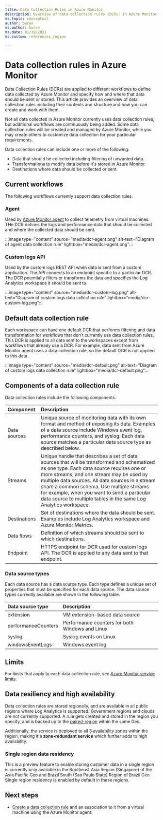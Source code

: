```yaml
---
title: Data Collection Rules in Azure Monitor
description: Overview of data collection rules (DCRs) in Azure Monitor including their contents and structure and how you can create and work with them.
ms.topic: conceptual
author: bwren
ms.author: bwren
ms.date: 01/19/2021
ms.custom: references_region

---
```


# Data collection rules in Azure Monitor
Data Collection Rules (DCRs) are applied to different workflows to define data collected by Azure Monitor and specify how and where that data should be sent or stored. This article provides an overview of data collection rules including their contents and structure and how you can create and work with them.

Not all data collected in Azure Monitor currently uses data collection rules, but additional workflows are continuously being added. Some data collection rules will be created and managed by Azure Monitor, while you may create others to customize data collection for your particular requirements.


Data collection rules can include one or more of the following:

- Data that should be collected including filtering of unwanted data.
- Transformations to modify data before it's stored in Azure Monitor. 
- Destinations where data should be collected or sent. 



## Current workflows
The following workflows currently support data collection rules.

### Agent
Used by [Azure Monitor agent](../agents/azure-monitor-agent-overview.md) to collect telemetry from virtual machines. THe DCR defines the logs and performance data that should be collected and where the collected data should be sent.

:::image type="content" source="media/dcr-agent.png" alt-text="Diagram of agent data collection rule" lightbox="media/dcr-agent.png":::


### Custom logs API
 Used by the custom logs REST API when data is sent from a custom application. The API connects to an endpoint specific to a particular DCR. The DCR potentially filters or transforms the data and specifies the Log Analytics workspace it should be sent to.

:::image type="content" source="media/dcr-custom-log.png" alt-text="Diagram of custom logs data collection rule" lightbox="media/dcr-custom-log.png":::


## Default data collection rule
Each workspace can have one default DCR that performs filtering and data transformation for workflows that don't currently use data collection rules. This DCR is applied to all data sent to the workspaces except from workflows that already use a DCR. For example, data sent from Azure Monitor agent uses a data collection rule, so the default DCR is not applied to this data.

:::image type="content" source="media/dcr-default.png" alt-text="Diagram of custom logs data collection rule" lightbox="media/dcr-default.png":::

## Components of a data collection rule
Data collection rules include the following components.

| Component |  Description |
|:---|:---|
| Data sources | Unique source of monitoring data with its own format and method of exposing its data. Examples of a data source include Windows event log, performance counters, and syslog. Each data source matches a particular data source type as described below. |
| Streams |  Unique handle that describes a set of data sources that will be transformed and schematized as one type. Each data source requires one or more streams, and one stream may be used by multiple data sources. All data sources in a stream share a common schema. Use multiple streams for example, when you want to send a particular data source to multiple tables in the same Log Analytics workspace. |
| Destinations | Set of destinations where the data should be sent. Examples include Log Analytics workspace and Azure Monitor Metrics. | 
| Data flows | Definition of which streams should be sent to which destinations. |
| Endpoint | HTTPS endpoint for DCR used for custom logs API. The DCR is applied to any data sent to that endpoint. |



### Data source types
Each data source has a data source type. Each type defines a unique set of properties that must be specified for each data source. The data source types currently available are shown in the following table.

| Data source type | Description | 
|:---|:---|
| extension | VM extension-based data source |
| performanceCounters | Performance counters for both Windows and Linux |
| syslog | Syslog events on Linux |
| windowsEventLogs | Windows event log |


## Limits
For limits that apply to each data collection rule, see [Azure Monitor service limits](../service-limits.md#data-collection-rules).

## Data resiliency and high availability
Data collection rules are stored regionally, and are available in all public regions where Log Analytics is supported. Government regions and clouds are not currently supported. A rule gets created and stored in the region you specify, and is backed up to the [paired-region](../../availability-zones/cross-region-replication-azure.md#azure-cross-region-replication-pairings-for-all-geographies) within the same Geo.  

Additionally, the service is deployed to all 3 [availability zones](../../availability-zones/az-overview.md#availability-zones) within the region, making it a **zone-redundant service** which further adds to high availability.


### Single region data residency
This is a preview feature to enable storing customer data in a single region is currently only available in the Southeast Asia Region (Singapore) of the Asia Pacific Geo and Brazil South (Sao Paulo State) Region of Brazil Geo. Single region residency is enabled by default in these regions.


## Next steps

- [Create a data collection rule](data-collection-rule-azure-monitor-agent.md) and an association to it from a virtual machine using the Azure Monitor agent.
